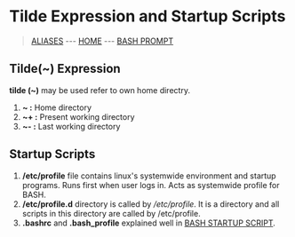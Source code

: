 # Tilde Expression and Startup Scripts

> [ALIASES](009_Aliases.md) --- [HOME](../README.md) --- [BASH PROMPT](011_BASH_Prompt.md)

## Tilde(~) Expression

**tilde (~)** may be used refer to own home directry.

1. **~ :** Home directory
2. **~+ :** Present working directory
3. **~- :** Last working directory

## Startup Scripts

1. **/etc/profile** file contains linux's systemwide environment and startup programs. Runs first when user logs in. Acts as systemwide profile for BASH.
2. **/etc/profile.d** directory is called by */etc/profile*. It is a directory and all scripts in this directory are called by /etc/profile.
3. **.bashrc** and **.bash_profile** explained well in [BASH STARTUP SCRIPT](002_BASH_Startup_File.md).